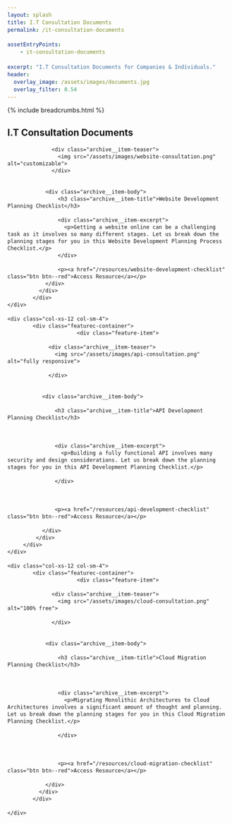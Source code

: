 ```yaml
---
layout: splash
title: I.T Consultation Documents
permalink: /it-consultation-documents

assetEntryPoints:
    - it-consultation-documents
    
excerpt: "I.T Consultation Documents for Companies & Individuals."
header:
  overlay_image: /assets/images/documents.jpg
  overlay_filter: 0.54
---
```


{% include breadcrumbs.html %}

## I.T Consultation Documents

<div class="row">
    <div class="col-xs-12 col-sm-4">
        <div class="featurec-container">
              <div class="feature-item">
                
                  <div class="archive__item-teaser">
                    <img src="/assets/images/website-consultation.png" alt="customizable"> 
                  </div>
                
        
                <div class="archive__item-body">
                    <h3 class="archive__item-title">Website Development Planning Checklist</h3>
                  
                    <div class="archive__item-excerpt">
                      <p>Getting a website online can be a challenging task as it involves so many different stages. Let us break down the planning stages for you in this Website Development Planning Process Checklist.</p>
                    </div>
                  
                    <p><a href="/resources/website-development-checklist" class="btn btn--red">Access Resource</a></p>
                </div>
              </div>
            </div>
    </div>
    
    <div class="col-xs-12 col-sm-4">
            <div class="featurec-container">
                          <div class="feature-item">
               
                 <div class="archive__item-teaser">
                   <img src="/assets/images/api-consultation.png" alt="fully responsive">
                   
                 </div>
               
       
               <div class="archive__item-body">
                 
                   <h3 class="archive__item-title">API Development Planning Checklist</h3>
                 
       
                 
                   <div class="archive__item-excerpt">
                     <p>Building a fully functional API involves many security and design considerations. Let us break down the planning stages for you in this API Development Planning Checklist.</p>
       
                   </div>
                 
       
                 
                   <p><a href="/resources/api-development-checklist" class="btn btn--red">Access Resource</a></p>
                 
               </div>
             </div>
         </div> 
    </div>
    
    <div class="col-xs-12 col-sm-4">
            <div class="featurec-container">
                          <div class="feature-item">
                
                  <div class="archive__item-teaser">
                    <img src="/assets/images/cloud-consultation.png" alt="100% free">
                    
                  </div>
                
        
                <div class="archive__item-body">
                  
                    <h3 class="archive__item-title">Cloud Migration Planning Checklist</h3>
                  
        
                  
                    <div class="archive__item-excerpt">
                      <p>Migrating Monolithic Architectures to Cloud Architectures involves a significant amount of thought and planning. Let us break down the planning stages for you in this Cloud Migration Planning Checklist.</p>
        
                    </div>
                  
        
                  
                    <p><a href="/resources/cloud-migration-checklist" class="btn btn--red">Access Resource</a></p>
                  
                </div>
              </div>
            </div>
                
    </div>
</div>
